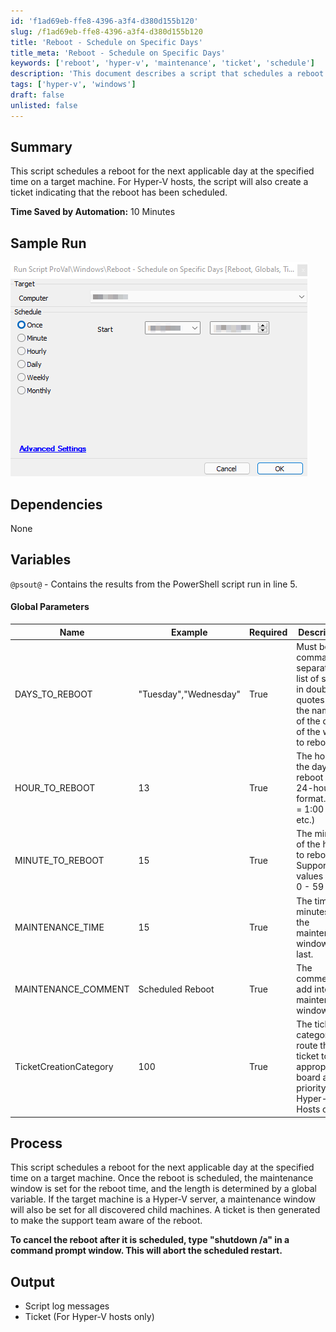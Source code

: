 ```yaml
---
id: 'f1ad69eb-ffe8-4396-a3f4-d380d155b120'
slug: /f1ad69eb-ffe8-4396-a3f4-d380d155b120
title: 'Reboot - Schedule on Specific Days'
title_meta: 'Reboot - Schedule on Specific Days'
keywords: ['reboot', 'hyper-v', 'maintenance', 'ticket', 'schedule']
description: 'This document describes a script that schedules a reboot for the next applicable day at a specified time on a target machine. For Hyper-V hosts, it also creates a ticket indicating that the reboot has been scheduled, ensuring that the support team is informed.'
tags: ['hyper-v', 'windows']
draft: false
unlisted: false
---
```


## Summary

This script schedules a reboot for the next applicable day at the specified time on a target machine. For Hyper-V hosts, the script will also create a ticket indicating that the reboot has been scheduled.

**Time Saved by Automation:** 10 Minutes

## Sample Run

![Sample Run](../../../static/img/Reboot---Schedule-on-Specific-Days/image_1.png)

## Dependencies

None

## Variables

`@psout@` - Contains the results from the PowerShell script run in line 5.

#### Global Parameters

| Name                     | Example                       | Required | Description                                                                                              |
|--------------------------|-------------------------------|----------|----------------------------------------------------------------------------------------------------------|
| DAYS_TO_REBOOT           | "Tuesday","Wednesday"         | True     | Must be a comma-separated list of strings in double quotes with the names of the days of the week to reboot. |
| HOUR_TO_REBOOT           | 13                            | True     | The hour of the day to reboot in a 24-hour format. (13 = 1:00 PM, etc.)                                 |
| MINUTE_TO_REBOOT         | 15                            | True     | The minute of the hour to reboot. Supports values from 0 - 59                                          |
| MAINTENANCE_TIME         | 15                            | True     | The time in minutes for the maintenance window to last.                                                |
| MAINTENANCE_COMMENT      | Scheduled Reboot              | True     | The comment to add into the maintenance window.                                                          |
| TicketCreationCategory    | 100                           | True     | The ticket category to route this ticket to the appropriate board and priority. (For Hyper-V Hosts only) |

## Process

This script schedules a reboot for the next applicable day at the specified time on a target machine. Once the reboot is scheduled, the maintenance window is set for the reboot time, and the length is determined by a global variable. If the target machine is a Hyper-V server, a maintenance window will also be set for all discovered child machines. A ticket is then generated to make the support team aware of the reboot.

**To cancel the reboot after it is scheduled, type "shutdown /a" in a command prompt window. This will abort the scheduled restart.**

## Output

- Script log messages
- Ticket (For Hyper-V hosts only)


